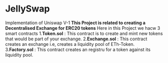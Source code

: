 # JellySwap
Implementation of Uniswap V-1
**This Project is related to creating a Decentralised Exchange for ERC20 tokens**
Here in this Project we hacw 3 smart contracts 
1.**Token.sol** : This contract is to create and mint new tokens that would be part of your exchange. 
2.**Exchange.sol** : This contract creates an exchange i.e, creates a liquidity pool of ETh-Token.
3.**Factory.sol** : This contract creates an registru for a token against its liquidity pool.
